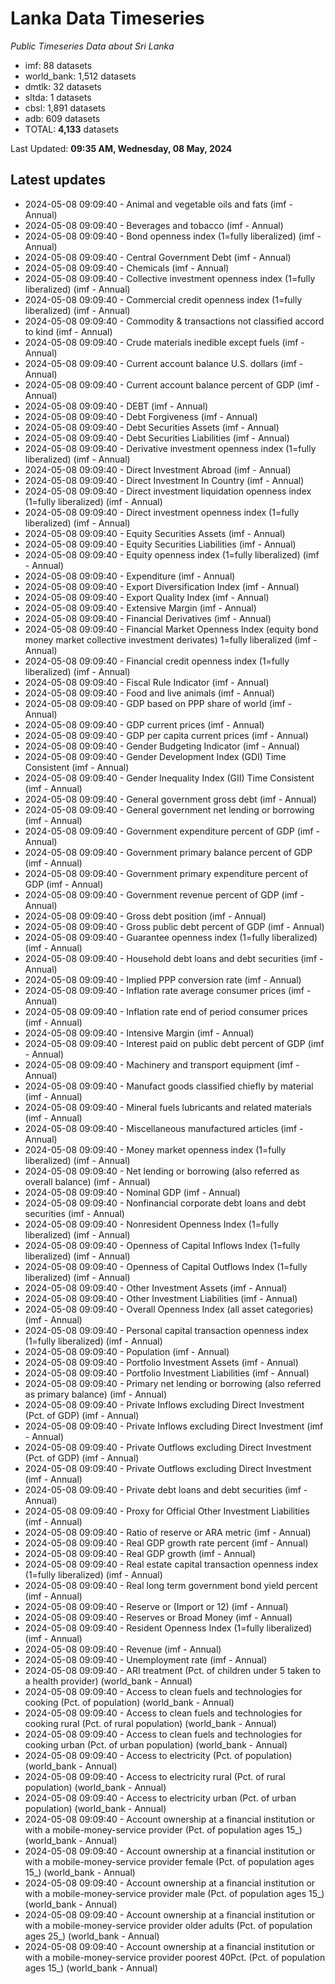 # Lanka Data Timeseries
*Public Timeseries Data about Sri Lanka*

* imf: 88 datasets
* world_bank: 1,512 datasets
* dmtlk: 32 datasets
* sltda: 1 datasets
* cbsl: 1,891 datasets
* adb: 609 datasets
* TOTAL: **4,133** datasets

Last Updated: **09:35 AM, Wednesday, 08 May, 2024**

## Latest updates

* 2024-05-08 09:09:40 - Animal and vegetable oils and fats (imf - Annual)
* 2024-05-08 09:09:40 - Beverages and tobacco (imf - Annual)
* 2024-05-08 09:09:40 - Bond openness index (1=fully liberalized) (imf - Annual)
* 2024-05-08 09:09:40 - Central Government Debt (imf - Annual)
* 2024-05-08 09:09:40 - Chemicals (imf - Annual)
* 2024-05-08 09:09:40 - Collective investment openness index (1=fully liberalized) (imf - Annual)
* 2024-05-08 09:09:40 - Commercial credit openness index (1=fully liberalized) (imf - Annual)
* 2024-05-08 09:09:40 - Commodity & transactions not classified accord to kind (imf - Annual)
* 2024-05-08 09:09:40 - Crude materials inedible except fuels (imf - Annual)
* 2024-05-08 09:09:40 - Current account balance U.S. dollars (imf - Annual)
* 2024-05-08 09:09:40 - Current account balance percent of GDP (imf - Annual)
* 2024-05-08 09:09:40 - DEBT (imf - Annual)
* 2024-05-08 09:09:40 - Debt Forgiveness (imf - Annual)
* 2024-05-08 09:09:40 - Debt Securities Assets (imf - Annual)
* 2024-05-08 09:09:40 - Debt Securities Liabilities (imf - Annual)
* 2024-05-08 09:09:40 - Derivative investment openness index (1=fully liberalized) (imf - Annual)
* 2024-05-08 09:09:40 - Direct Investment Abroad (imf - Annual)
* 2024-05-08 09:09:40 - Direct Investment In Country (imf - Annual)
* 2024-05-08 09:09:40 - Direct investment liquidation openness index (1=fully liberalized) (imf - Annual)
* 2024-05-08 09:09:40 - Direct investment openness index (1=fully liberalized) (imf - Annual)
* 2024-05-08 09:09:40 - Equity Securities Assets (imf - Annual)
* 2024-05-08 09:09:40 - Equity Securities Liabilities (imf - Annual)
* 2024-05-08 09:09:40 - Equity openness index (1=fully liberalized) (imf - Annual)
* 2024-05-08 09:09:40 - Expenditure (imf - Annual)
* 2024-05-08 09:09:40 - Export Diversification Index (imf - Annual)
* 2024-05-08 09:09:40 - Export Quality Index (imf - Annual)
* 2024-05-08 09:09:40 - Extensive Margin (imf - Annual)
* 2024-05-08 09:09:40 - Financial Derivatives (imf - Annual)
* 2024-05-08 09:09:40 - Financial Market Openness Index (equity bond money market collective investment derivates) 1=fully liberalized (imf - Annual)
* 2024-05-08 09:09:40 - Financial credit openness index (1=fully liberalized) (imf - Annual)
* 2024-05-08 09:09:40 - Fiscal Rule Indicator (imf - Annual)
* 2024-05-08 09:09:40 - Food and live animals (imf - Annual)
* 2024-05-08 09:09:40 - GDP based on PPP share of world (imf - Annual)
* 2024-05-08 09:09:40 - GDP current prices (imf - Annual)
* 2024-05-08 09:09:40 - GDP per capita current prices (imf - Annual)
* 2024-05-08 09:09:40 - Gender Budgeting Indicator (imf - Annual)
* 2024-05-08 09:09:40 - Gender Development Index (GDI) Time Consistent (imf - Annual)
* 2024-05-08 09:09:40 - Gender Inequality Index (GII) Time Consistent (imf - Annual)
* 2024-05-08 09:09:40 - General government gross debt (imf - Annual)
* 2024-05-08 09:09:40 - General government net lending or borrowing (imf - Annual)
* 2024-05-08 09:09:40 - Government expenditure percent of GDP (imf - Annual)
* 2024-05-08 09:09:40 - Government primary balance percent of GDP (imf - Annual)
* 2024-05-08 09:09:40 - Government primary expenditure percent of GDP (imf - Annual)
* 2024-05-08 09:09:40 - Government revenue percent of GDP (imf - Annual)
* 2024-05-08 09:09:40 - Gross debt position (imf - Annual)
* 2024-05-08 09:09:40 - Gross public debt percent of GDP (imf - Annual)
* 2024-05-08 09:09:40 - Guarantee openness index (1=fully liberalized) (imf - Annual)
* 2024-05-08 09:09:40 - Household debt loans and debt securities (imf - Annual)
* 2024-05-08 09:09:40 - Implied PPP conversion rate (imf - Annual)
* 2024-05-08 09:09:40 - Inflation rate average consumer prices (imf - Annual)
* 2024-05-08 09:09:40 - Inflation rate end of period consumer prices (imf - Annual)
* 2024-05-08 09:09:40 - Intensive Margin (imf - Annual)
* 2024-05-08 09:09:40 - Interest paid on public debt percent of GDP (imf - Annual)
* 2024-05-08 09:09:40 - Machinery and transport equipment (imf - Annual)
* 2024-05-08 09:09:40 - Manufact goods classified chiefly by material (imf - Annual)
* 2024-05-08 09:09:40 - Mineral fuels lubricants and related materials (imf - Annual)
* 2024-05-08 09:09:40 - Miscellaneous manufactured articles (imf - Annual)
* 2024-05-08 09:09:40 - Money market openness index (1=fully liberalized) (imf - Annual)
* 2024-05-08 09:09:40 - Net lending or borrowing (also referred as overall balance) (imf - Annual)
* 2024-05-08 09:09:40 - Nominal GDP (imf - Annual)
* 2024-05-08 09:09:40 - Nonfinancial corporate debt loans and debt securities (imf - Annual)
* 2024-05-08 09:09:40 - Nonresident Openness Index (1=fully liberalized) (imf - Annual)
* 2024-05-08 09:09:40 - Openness of Capital Inflows Index (1=fully liberalized) (imf - Annual)
* 2024-05-08 09:09:40 - Openness of Capital Outflows Index (1=fully liberalized) (imf - Annual)
* 2024-05-08 09:09:40 - Other Investment Assets (imf - Annual)
* 2024-05-08 09:09:40 - Other Investment Liabilities (imf - Annual)
* 2024-05-08 09:09:40 - Overall Openness Index (all asset categories) (imf - Annual)
* 2024-05-08 09:09:40 - Personal capital transaction openness index (1=fully liberalized) (imf - Annual)
* 2024-05-08 09:09:40 - Population (imf - Annual)
* 2024-05-08 09:09:40 - Portfolio Investment Assets (imf - Annual)
* 2024-05-08 09:09:40 - Portfolio Investment Liabilities (imf - Annual)
* 2024-05-08 09:09:40 - Primary net lending or borrowing (also referred as primary balance) (imf - Annual)
* 2024-05-08 09:09:40 - Private Inflows excluding Direct Investment (Pct. of GDP) (imf - Annual)
* 2024-05-08 09:09:40 - Private Inflows excluding Direct Investment (imf - Annual)
* 2024-05-08 09:09:40 - Private Outflows excluding Direct Investment (Pct. of GDP) (imf - Annual)
* 2024-05-08 09:09:40 - Private Outflows excluding Direct Investment (imf - Annual)
* 2024-05-08 09:09:40 - Private debt loans and debt securities (imf - Annual)
* 2024-05-08 09:09:40 - Proxy for Official Other Investment Liabilities (imf - Annual)
* 2024-05-08 09:09:40 - Ratio of reserve or ARA metric (imf - Annual)
* 2024-05-08 09:09:40 - Real GDP growth rate percent (imf - Annual)
* 2024-05-08 09:09:40 - Real GDP growth (imf - Annual)
* 2024-05-08 09:09:40 - Real estate capital transaction openness index (1=fully liberalized) (imf - Annual)
* 2024-05-08 09:09:40 - Real long term government bond yield percent (imf - Annual)
* 2024-05-08 09:09:40 - Reserve or (Import or 12) (imf - Annual)
* 2024-05-08 09:09:40 - Reserves or Broad Money (imf - Annual)
* 2024-05-08 09:09:40 - Resident Openness Index (1=fully liberalized) (imf - Annual)
* 2024-05-08 09:09:40 - Revenue (imf - Annual)
* 2024-05-08 09:09:40 - Unemployment rate (imf - Annual)
* 2024-05-08 09:09:40 - ARI treatment (Pct. of children under 5 taken to a health provider) (world_bank - Annual)
* 2024-05-08 09:09:40 - Access to clean fuels and technologies for cooking (Pct. of population) (world_bank - Annual)
* 2024-05-08 09:09:40 - Access to clean fuels and technologies for cooking rural (Pct. of rural population) (world_bank - Annual)
* 2024-05-08 09:09:40 - Access to clean fuels and technologies for cooking urban (Pct. of urban population) (world_bank - Annual)
* 2024-05-08 09:09:40 - Access to electricity (Pct. of population) (world_bank - Annual)
* 2024-05-08 09:09:40 - Access to electricity rural (Pct. of rural population) (world_bank - Annual)
* 2024-05-08 09:09:40 - Access to electricity urban (Pct. of urban population) (world_bank - Annual)
* 2024-05-08 09:09:40 - Account ownership at a financial institution or with a mobile-money-service provider (Pct. of population ages 15_) (world_bank - Annual)
* 2024-05-08 09:09:40 - Account ownership at a financial institution or with a mobile-money-service provider female (Pct. of population ages 15_) (world_bank - Annual)
* 2024-05-08 09:09:40 - Account ownership at a financial institution or with a mobile-money-service provider male (Pct. of population ages 15_) (world_bank - Annual)
* 2024-05-08 09:09:40 - Account ownership at a financial institution or with a mobile-money-service provider older adults (Pct. of population ages 25_) (world_bank - Annual)
* 2024-05-08 09:09:40 - Account ownership at a financial institution or with a mobile-money-service provider poorest 40Pct. (Pct. of population ages 15_) (world_bank - Annual)